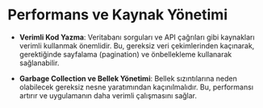# Performans ve Kaynak Yönetimi

- **Verimli Kod Yazma**: Veritabanı sorguları ve API çağrıları gibi kaynakları verimli kullanmak önemlidir. Bu, gereksiz veri çekimlerinden kaçınarak, gerektiğinde sayfalama (pagination) ve önbellekleme kullanarak sağlanabilir.

- **Garbage Collection ve Bellek Yönetimi**: Bellek sızıntılarına neden olabilecek gereksiz nesne yaratımından kaçınılmalıdır. Bu, performansı artırır ve uygulamanın daha verimli    çalışmasını sağlar.